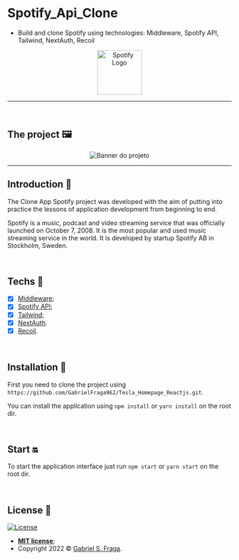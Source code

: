 # Spotify_Api_Clone

- Build and clone Spotify using technologies: Middleware, Spotify API, Tailwind, NextAuth, Recoil

<p align="center">
  <img src="https://i.imgur.com/s2kJrS5.png" alt="Spotify Logo" height="100" width="100"/>
</p>

---
<br>

## The project 🖼️

<p align="center">
  <img src="https://imgur.com/QkcbE1U.png" alt="Banner do projeto"/>
</p>

---

## Introduction 📜

The Clone App Spotify project was developed with the aim of putting into practice the lessons of application development from beginning to end.

Spotify is a music, podcast and video streaming service that was officially launched on October 7, 2008. It is the most popular and used music streaming service in the world. It is developed by startup Spotify AB in Stockholm, Sweden.


<br>


## Techs :rocket:

- [x] [Middleware](https://nextjs.org/docs/middleware);
- [x] [Spotify API](https://developer.spotify.com/dashboard/);
- [x] [Tailwind](https://tailwindcss.com/);
- [x] [NextAuth](https://next-auth.js.org/).
- [x] [Recoil](https://recoiljs.org/).

<br>

## Installation :wrench:

First you need to clone the project using `https://github.com/GabrielFraga962/Tesla_Homepage_Reactjs.git`.

You can install the application using `npm install` or `yarn install` on the root dir.

<br>

## Start :on:

To start the application interface just run `npm start` or `yarn start` on the root dir.

<br>


## License :memo:

[![License](http://img.shields.io/:license-mit-red.svg?style=flat-square)](http://badges.mit-license.org)

- **[MIT license](https://github.com/GabrielFraga962/Tesla_Homepage_Reactjs/blob/main/LICENSE)**;
- Copyright 2022 © <a href="https://github.com/GabrielFraga962" target="_blank">Gabriel S. Fraga</a>.
